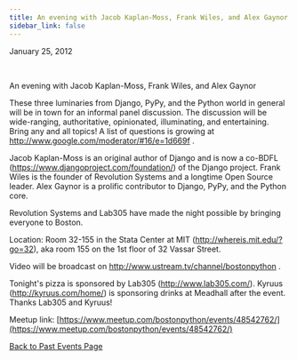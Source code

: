 ```yaml
---
title: An evening with Jacob Kaplan-Moss, Frank Wiles, and Alex Gaynor
sidebar_link: false
---
```


January 25, 2012


   

An evening with Jacob Kaplan-Moss, Frank Wiles, and Alex Gaynor

These three luminaries from Django, PyPy, and the Python world in general will be in town for an informal panel discussion. The discussion will be wide-ranging, authoritative, opinionated, illuminating, and entertaining. Bring any and all topics! A list of questions is growing at http://www.google.com/moderator/#16/e=1d669f .

Jacob Kaplan-Moss is an original author of Django and is now a co-BDFL (https://www.djangoproject.com/foundation/) of the Django project. Frank Wiles is the founder of Revolution Systems and a longtime Open Source leader. Alex Gaynor is a prolific contributor to Django, PyPy, and the Python core.

Revolution Systems and Lab305 have made the night possible by bringing everyone to Boston.

Location: Room 32-155 in the Stata Center at MIT (http://whereis.mit.edu/?go=32), aka room 155 on the 1st floor of 32 Vassar Street.

Video will be broadcast on http://www.ustream.tv/channel/bostonpython .

Tonight's pizza is sponsored by Lab305 (http://www.lab305.com/). Kyruus (http://kyruus.com/home/) is sponsoring drinks at Meadhall after the event. Thanks Lab305 and Kyruus!


Meetup link: [https://www.meetup.com/bostonpython/events/48542762/](https://www.meetup.com/bostonpython/events/48542762/)

[Back to Past Events Page](index.md)